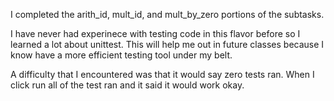I completed the arith_id, mult_id, and mult_by_zero portions of the subtasks. 

I have never had experinece with testing code in this flavor before so I learned a lot about unittest. This will help me out in future classes because I know have a more efficient testing tool under my belt. 

A difficulty that I encountered was that it would say zero tests ran. When I click run all of the test ran and it said it would work okay.